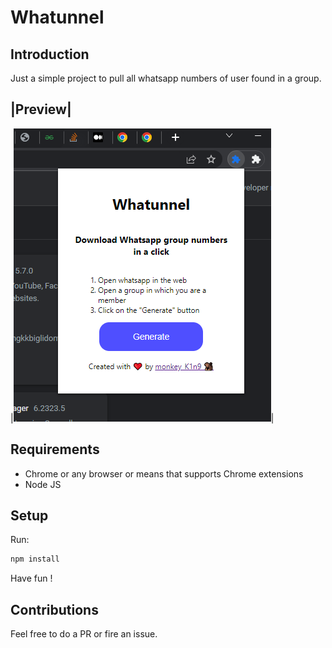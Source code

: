 # Whatunnel

## Introduction

Just a simple project to pull all whatsapp numbers of
user found in a group.

## |Preview|

|![Whatunnel extension](./assets/Screenshot.PNG)|

## Requirements

- Chrome or any browser or means that supports Chrome extensions
- Node JS

## Setup

Run:

```js
npm install
```

Have fun !

## Contributions

Feel free to do a PR or fire an issue.
